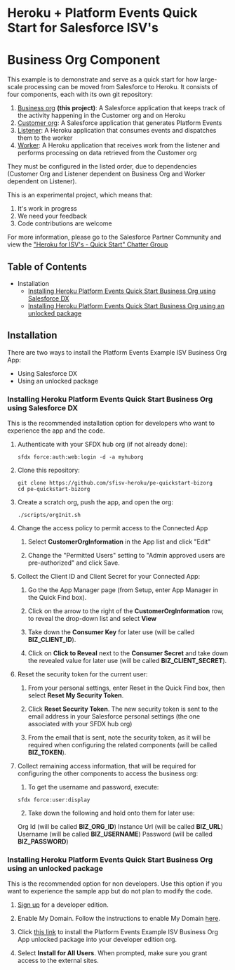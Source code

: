 # Heroku + Platform Events Quick Start for Salesforce ISV's
# Business Org Component

This example is to demonstrate and serve as a quick start for how large-scale processing can be moved from Salesforce to Heroku.  It consists of four components, each with its own git repository:

1. [Business org](https://github.com/sfisv-heroku/pe-quickstart-bizorg) **(this project)**: A Salesforce application that keeps track of the activity happening in the Customer org and on Heroku
1. [Customer org](https://github.com/sfisv-heroku/pe-quickstart-custorg): A Salesforce application that generates Platform Events
1. [Listener](https://github.com/sfisv-heroku/pe-quickstart-listener): A Heroku application that consumes events and dispatches them to the worker
1. [Worker](https://github.com/sfisv-heroku/pe-quickstart-worker): A Heroku application that receives work from the listener and performs processing on data retrieved from the Customer org

They must be configured in the listed order, due to dependencies (Customer Org and Listener dependent on Business Org and Worker dependent on Listener).

This is an experimental project, which means that:

1. It's work in progress
1. We need your feedback
1. Code contributions are welcome

For more information, please go to the Salesforce Partner Community and view the ["Heroku for ISV's - Quick Start" Chatter Group](https://sfdc.co/herokuisvquickstart "https://sfdc.co/herokuisvquickstart")

## Table of Contents

*   Installation
    *   [Installing Heroku Platform Events Quick Start Business Org using Salesforce DX](#installing-heroku-pe-quickstart-bizorg-using-salesforce-dx)
    *   [Installing Heroku Platform Events Quick Start Business Org using an unlocked package](#installing-pe-quickstart-bizorg-using-an-unlocked-package)

## Installation

There are two ways to install the Platform Events Example ISV Business Org App:

*   Using Salesforce DX
*   Using an unlocked package

### Installing Heroku Platform Events Quick Start Business Org using Salesforce DX

This is the recommended installation option for developers who want to experience the app and the code.

1.  Authenticate with your SFDX hub org (if not already done):

    ```
    sfdx force:auth:web:login -d -a myhuborg
    ```

1.  Clone this repository:

    ```
    git clone https://github.com/sfisv-heroku/pe-quickstart-bizorg
    cd pe-quickstart-bizorg
    ```

1.  Create a scratch org, push the app, and open the org:

    ```
    ./scripts/orgInit.sh
    ```

1.  Change the access policy to permit access to the Connected App

    1. Select **CustomerOrgInformation** in the App list and click "Edit"

    2. Change the "Permitted Users" setting to "Admin approved users are pre-authorized" and click Save.

1.  Collect the Client ID and Client Secret for your Connected App:

    1. Go the the App Manager page (from Setup, enter App Manager in the Quick Find box).

    2. Click on the arrow to the right of the **CustomerOrgInformation** row, to reveal the drop-down list and select **View**

    3. Take down the **Consumer Key** for later use (will be called **BIZ_CLIENT_ID**).

    4. Click on **Click to Reveal** next to the **Consumer Secret** and take down the revealed value for later use (will be called **BIZ_CLIENT_SECRET**).

1.  Reset the security token for the current user:

    1. From your personal settings, enter Reset in the Quick Find box, then select **Reset My Security Token**.
    
    2. Click **Reset Security Token**. The new security token is sent to the email address in your Salesforce personal settings (the one associated with your SFDX hub org)

    3. From the email that is sent, note the security token, as it will be required when configuring the related components (will be called **BIZ_TOKEN**).

1.  Collect remaining access information, that will be required for configuring the other components to access the business org:

    1. To get the username and password, execute:
    ```
    sfdx force:user:display
    ```
    2. Take down the following and hold onto them for later use:

    Org Id (will be called **BIZ_ORG_ID**)
    Instance Url (will be called **BIZ_URL**)
    Username (will be called **BIZ_USERNAME**)
    Password (will be called **BIZ_PASSWORD**)


### Installing Heroku Platform Events Quick Start Business Org using an unlocked package

This is the recommended option for non developers. Use this option if you want to experience the sample app but do not plan to modify the code.

1.  [Sign up](https://developer.salesforce.com/signup) for a developer edition.

1.  Enable My Domain. Follow the instructions to enable My Domain [here](https://trailhead.salesforce.com/projects/quickstart-lightning-components/steps/quickstart-lightning-components1).

1.  Click [this link](https://login.salesforce.com/packaging/installPackage.apexp?p0=xxx) to install the Platform Events Example ISV Business Org App unlocked package into your developer edition org.

1.  Select **Install for All Users**. When prompted, make sure you grant access to the external sites.
